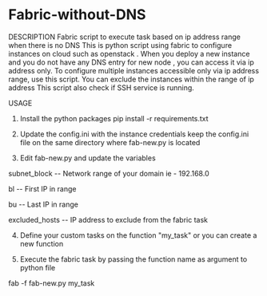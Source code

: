 # Fabric-without-DNS

DESCRIPTION
Fabric script to execute task based on ip address range when there is no DNS 
This is python script using fabric to configure instances on cloud such as openstack .
When you deploy a new instance and you do not have any DNS entry for new node , you 
can access it via ip address only. To configure multiple instances accessible only
via ip address range, use this script.
You can exclude the instances within the range of ip address
This script also check if SSH service is running.

USAGE
1. Install the python packages 
pip install -r requirements.txt


2. Update the config.ini with the instance credentials
   keep the config.ini file on the same directory where fab-new.py is located


3. Edit fab-new.py and update the variables

subnet_block -- Network range of your domain ie - 192.168.0

bl -- First IP in range

bu -- Last IP in range

excluded_hosts -- IP address to exclude from the fabric task

4. Define your custom tasks on the function "my_task" or you can create a new function

5. Execute the fabric task by passing the function name as argument to python file

fab -f fab-new.py my_task

